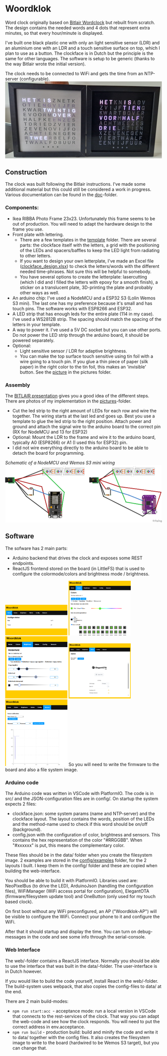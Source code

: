 # Woordklok

Word clock originally based on [Bitlair Wordclock](https://github.com/bitlair/wordclock) but rebuilt from scratch. The design contains the needed words and 4 dots that represent extra minutes, so that every hour/minute is displayed.

I've built one black plastic one with only an light sensitive sensor (LDR) and an aluminium one with an LDR and a touch sensitive surface on top, which I plan to use as a button. The clockface is in Dutch but the principle is the same for other languages. The software is setup to be generic (thanks to the way Bitlair wrote the initial version).

The clock needs to be connected to WiFi and gets the time from an NTP-server (configurable).
!['photo of working clocks'](doc/pictures/working_clock.jpg)


## Construction

The clock was built following the Bitlair instructions. I've made some additional material but this could still be considered a work in progress. Various documentation can be found in the [doc](doc/)-folder.

### Components:

* Ikea RIBBA Photo Frame 23x23. Unfortunately this frame seems to be out of production. You will need to adapt the hardware design to the frame you use.
* Front plate with lettering.
  * There are a few templates in the [template](doc/templates/) folder. There are several parts: the clockface itself with the letters, a grid with the positioning of the LEDs and spacers/baffles to keep the LED light from radiating to other letters.
  * If you want to design your own letterplate, I've made an Excel file ([clockface_design.xlsx](/doc/templates/clockface_design.xlsx)) to check the letters/words with the different needed time-phrases. Not sure this will be helpful to somebody.
  * You have several options to create the letterplate: lasercutting (which I did and I filled the letters with epoxy for a smooth finish), a sticker on a translucent plate, 3D-printing the plate and probably other ways as well.
* An arduino chip: I've used a NodeMCU and a ESP32 S3 (Lolin Wemos S3 mini). The last one has my preference because it's small and has touch pins. The software works with ESP8266 and ESP32.
* A LED strip that has enough leds for the entire plate (114 in my case). I've used a WS2812B strip. The spacing should match the spacing of the letters in your template.
* A way to power it. I've used a 5V DC socket but you can use other ports. Do not power the LED strip through the arduino board, it should be powered separately.
* Optional:
  * Light sensitive sensor / LDR for adaptive brightness.
  * You can make the top surface touch sensitive using tin foil with a wire going to a touch pin. If you glue a thin piece of paper (silk paper) in the right color to the tin foil, this makes an 'invisible' button. See the [picture](doc/pictures/touchplate.jpg) in the pictures folder.

### Assembly

The [BITLAIR presentation](doc/workshopwordclock2019-01.odp) gives you a good idea of the different steps. There are photos of my implementation in the [pictures](doc/pictures)-folder.
* Cut the led strip to the right amount of LEDs for each row and wire the together. The wiring starts at the last led and goes up. Best you use a template to glue the led strip to the right position. Attach power and ground and attach the signal wire to the arduino board to the correct pin (RX for NodeMCU and 13 for ESP32)
* Optional: Mount the LDR to the frame and wire it to the arduino board, typically A0 (ESP8266) or A1 (I used this for ESP32) pin.
* I did not wire everything directly to the arduino board to be able to detach the board for programming.

*Schematic of a NodeMCU and Wemos S3 mini wiring*
![wiring](doc/component_layout_bb.png)

## Software

The sofware has 2 main parts:
* Arduino backend that drives the clock and exposes some REST endpoints.
* ReactJS frontend stored on the board (in LittleFS) that is used to configure the colormode/colors and brightness mode / brightness.
<img src="doc/pictures/web_home.png" width="200" >
<img src="doc/pictures/web_colors.png" width="200" >
<img src="doc/pictures/web_brightness.png" width="200" >
<img src="doc/pictures/web_admin.png" width="200" >
<img src="doc/pictures/web_sensors.png" width="200" >
So you will need to write the firmware to the board and also a file system image.

### Arduino code

The Arduino code was written in VSCode with PlatformIO. The code is in src/ and the JSON-configuration files are in config/. On startup the system expects 2 files:

* clockface.json: some system params (name and NTP-server) and the clockface layout. The layout contains the words, position of the LEDs and the method-name used to check if this word should be on/off (background).
* config.json with the configuration of color, brightness and sensors. This contains the hex representation of the color "#RRGGBB". When "#xxxxxx" is put, this means the complementary color.

These files should be in the data/ folder when you create the filesystem image. 2 examples are stored in the [config/examples](config/examples) folder, for the 2 layouts I built. I keep them in the config/ folder and these are copied when building the web-interface.

You should be able to build it with PlatformIO. Libraries used are: NeoPixelBus (to drive the LED), ArduinoJson (handling the configuration files), WiFiManager (WiFi access portal for configuration), ElegantOTA (firmware/filesystem update tool) and OneButton (only used for my touch based clock).

On first boot without any WiFi preconfigured, an AP ("Woordklok-AP") will be visible to configure the WiFi. Connect your phone to it and configure the WiFi.

After that it should startup and display the time. You can turn on debug-messages in the code and see some info through the serial-console.

### Web Interface

The web/-folder contains a ReactJS interface. Normally you should be able to use the interface that was built in the data/-folder. The user-interface is in Dutch however.

If you would like to build the code yourself, install React in the web/-folder. The build-system uses webpack, that also copies the config-files to data/ at the end.

There are 2 main build-modes:

* `npm run start:acc `- acceptance mode: run a local version in VSCode that connects to the rest-services of the clock. That way you can adapt the web-code and see how the clock responds. You will need to put the correct address in env.acceptance.
* `npm run build` - production build: build and minify the code and write it to data/ together with the config files. It also creates the filesystem image to write to the board (hardwired to be Wemos S3 target), but you can change that.
